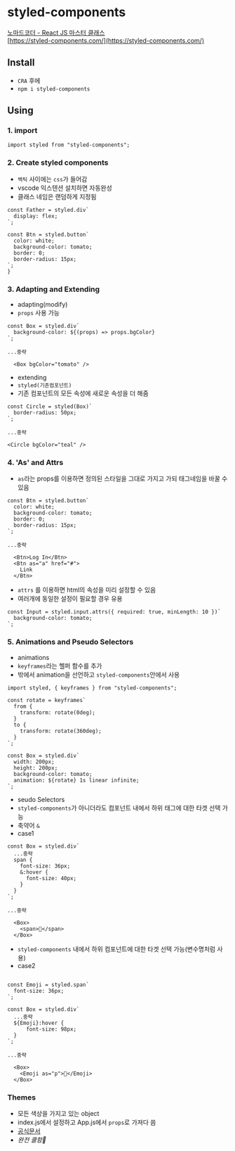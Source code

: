 # styled-components

[노마드코더 - React JS 마스터 클래스](https://nomadcoders.co/react-masterclass/lobby)  
[https://styled-components.com/](https://styled-components.com/)

## Install

- `CRA` 후에
- `npm i styled-components`

## Using

### 1. import

```
import styled from "styled-components";
```

### 2. Create styled components

- `백틱` 사이에는 `css`가 들어감
- vscode 익스텐션 설치하면 자동완성
- 클래스 네임은 랜덤하게 지정됨

```
const Father = styled.div`
  display: flex;
`;

const Btn = styled.button`
  color: white;
  background-color: tomato;
  border: 0;
  border-radius: 15px;
`;
}
```

### 3. Adapting and Extending

- adapting(modify)
- `props` 사용 가능

```
const Box = styled.div`
  background-color: ${(props) => props.bgColor}
`;

...중략

  <Box bgColor="tomato" />
```

- extending
- `styled(기존컴포넌트)`
- 기존 컴포넌트의 모든 속성에 새로운 속성을 더 해줌

```
const Circle = styled(Box)`
  border-radius: 50px;
`;

...중략

<Circle bgColor="teal" />
```

### 4. 'As' and Attrs

- `as`라는 props를 이용하면 정의된 스타일을 그대로 가지고 가되 태그네임을 바꿀 수 있음

```
const Btn = styled.button`
  color: white;
  background-color: tomato;
  border: 0;
  border-radius: 15px;
`;

...중략

  <Btn>Log In</Btn>
  <Btn as="a" href="#">
    Link
  </Btn>
```

- `attrs` 를 이용하면 html의 속성을 미리 설정할 수 있음
- 여러개에 동일한 설정이 필요할 경우 유용

```
const Input = styled.input.attrs({ required: true, minLength: 10 })`
  background-color: tomato;
`;
```

### 5. Animations and Pseudo Selectors

- animations
- `keyframes`라는 헬퍼 함수를 추가
- 밖에서 animation을 선언하고 `styled-components`안에서 사용

```
import styled, { keyframes } from "styled-components";

const rotate = keyframes`
  from {
    transform: rotate(0deg);
  }
  to {
    transform: rotate(360deg);
  }
`;

const Box = styled.div`
  width: 200px;
  height: 200px;
  background-color: tomato;
  animation: ${rotate} 1s linear infinite;
`;
```

- seudo Selectors
- `styled-components`가 아니더라도 컴포넌트 내에서 하위 태그에 대한 타겟 선택 가능
- 축약어 `&`
- case1

```
const Box = styled.div`
  ...중략
  span {
    font-size: 36px;
    &:hover {
      font-size: 40px;
    }
  }
`;

...중략

  <Box>
    <span>🤗</span>
  </Box>

```

- `styled-components` 내에서 하위 컴포넌트에 대한 타겟 선택 가능(변수명처럼 사용)
- case2

```

const Emoji = styled.span`
  font-size: 36px;
`;

const Box = styled.div`
  ...중략
  ${Emoji}:hover {
      font-size: 98px;
  }
`;

...중략

  <Box>
    <Emoji as="p">🤗</Emoji>
  </Box>

```

### Themes

- 모든 색상을 가지고 있는 object
- index.js에서 설정하고 App.js에서 `props`로 가져다 씀
- [공식문서](https://styled-components.com/docs/advanced)
- _완전 쿨함🤩_
